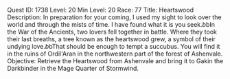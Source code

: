 Quest ID: 1738
Level: 20
Min Level: 20
Race: 77
Title: Heartswood
Description: In preparation for your coming, I used my sight to look over the world and through the mists of time. I have found what it is you seek.$b$bIn the War of the Ancients, two lovers fell together in battle. Where they took their last breaths, a tree known as the heartswood grew, a symbol of their undying love.$b$bThat should be enough to tempt a succubus. You will find it in the ruins of Ordil'Aran in the northwestern part of the forest of Ashenvale.
Objective: Retrieve the Heartswood from Ashenvale and bring it to Gakin the Darkbinder in the Mage Quarter of Stormwind.
